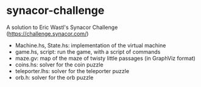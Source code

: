 # synacor-challenge
A solution to Eric Wastl's Synacor Challenge (https://challenge.synacor.com/)

* Machine.hs, State.hs: implementation of the virtual machine
* game.hs, script: run the game, with a script of commands
* maze.gv: map of the maze of twisty little passages (in GraphViz format)
* coins.hs: solver for the coin puzzle
* teleporter.lhs: solver for the teleporter puzzle
* orb.h: solver for the orb puzzle
